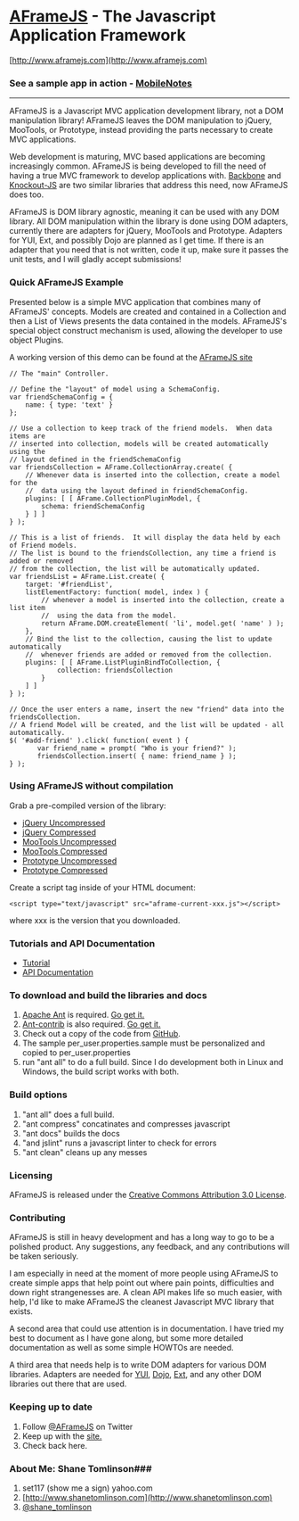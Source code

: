 [AFrameJS](http://www.aframejs.com) - The Javascript Application Framework
================================================

[http://www.aframejs.com](http://www.aframejs.com)

### See a sample app in action - [MobileNotes](https://github.com/stomlinson/MobileNotes) ###


-----------------------
AFrameJS is a Javascript MVC application development library, not a DOM manipulation library!  AFrameJS leaves the DOM manipulation to jQuery, MooTools, or Prototype, instead providing the parts necessary to create MVC applications.

Web development is maturing, MVC based applications are becoming increasingly common.  AFrameJS is being developed to fill the need of having a true MVC framework to develop applications with.  [Backbone](http://documentcloud.github.com/backbone/) and [Knockout-JS](http://knockoutjs.com/) are two similar libraries that address this need, now AFrameJS does too.

AFrameJS is DOM library agnostic, meaning it can be used with any DOM library.  All DOM manipulation within the library is done using DOM adapters, currently there are adapters for jQuery, MooTools and Prototype. Adapters for YUI, Ext, and possibly Dojo are planned as I get time. If there is an adapter that you need that is not written, code it up, make sure it passes the unit tests, and I will gladly accept submissions!

### Quick AFrameJS Example ###
Presented below is a simple MVC application that combines many of AFrameJS' concepts.  Models are created and contained in a Collection and then a List of Views presents the data contained in the models.  AFrameJS's special object construct mechanism is used, allowing the developer to use object Plugins.

A working version of this demo can be found at the [AFrameJS site](http://www.aframejs.com/)

    // The "main" Controller.

    // Define the "layout" of model using a SchemaConfig.
    var friendSchemaConfig = {
        name: { type: 'text' }
    };

    // Use a collection to keep track of the friend models.  When data items are
    // inserted into collection, models will be created automatically using the
    // layout defined in the friendSchemaConfig
    var friendsCollection = AFrame.CollectionArray.create( {
        // Whenever data is inserted into the collection, create a model for the
        //  data using the layout defined in friendSchemaConfig.
        plugins: [ [ AFrame.CollectionPluginModel, {
            schema: friendSchemaConfig
        } ] ]
    } );

    // This is a list of friends.  It will display the data held by each of Friend models.
    // The list is bound to the friendsCollection, any time a friend is added or removed
    // from the collection, the list will be automatically updated.
    var friendsList = AFrame.List.create( {
        target: '#friendList',
        listElementFactory: function( model, index ) {
            // whenever a model is inserted into the collection, create a list item
            //  using the data from the model.
            return AFrame.DOM.createElement( 'li', model.get( 'name' ) );
        },
        // Bind the list to the collection, causing the list to update automatically
        //  whenever friends are added or removed from the collection.
        plugins: [ [ AFrame.ListPluginBindToCollection, {
                collection: friendsCollection
            }
        ] ]
    } );

    // Once the user enters a name, insert the new "friend" data into the friendsCollection.
    // A friend Model will be created, and the list will be updated - all automatically.
    $( '#add-friend' ).click( function( event ) {
           var friend_name = prompt( "Who is your friend?" );
           friendsCollection.insert( { name: friend_name } );
    } );

### Using AFrameJS without compilation ###

Grab a pre-compiled version of the library:

* [jQuery Uncompressed](https://github.com/stomlinson/AFrame-JS/raw/master/dist/aframe-current-jquery.js)
* [jQuery Compressed](https://github.com/stomlinson/AFrame-JS/raw/master/dist/aframe-current-jquery.min.js)
* [MooTools Uncompressed](https://github.com/stomlinson/AFrame-JS/raw/master/dist/aframe-current-mootools.js)
* [MooTools Compressed](https://github.com/stomlinson/AFrame-JS/raw/master/dist/aframe-current-mootools.min.js)
* [Prototype Uncompressed](https://github.com/stomlinson/AFrame-JS/raw/master/dist/aframe-current-prototype.js)
* [Prototype Compressed](https://github.com/stomlinson/AFrame-JS/raw/master/dist/aframe-current-prototype.min.js)


Create a script tag inside of your HTML document:

    <script type="text/javascript" src="aframe-current-xxx.js"></script>

where xxx is the version that you downloaded.

### Tutorials and API Documentation ###
* [Tutorial](http://www.aframejs.com/tutorial.html)
* [API Documentation](http://www.aframejs.com/docs/index.html)

### To download and build the libraries and docs ###

1. [Apache Ant](http://ant.apache.org/) is required.  [Go get it.](http://ant.apache.org/)
2. [Ant-contrib](http://ant-contrib.sourceforge.net/) is also required.  [Go get it.](http://ant-contrib.sourceforge.net/)
3. Check out a copy of the code from [GitHub](https://github.com/stomlinson/AFrame-JS).
4. The sample per_user.properties.sample must be personalized and copied to per_user.properties
5. run "ant all" to do a full build. Since I do development both in Linux and Windows, the build script works with both.

### Build options ###
1. "ant all" does a full build.
2. "ant compress" concatinates and compresses javascript
3. "ant docs" builds the docs
4. "and jslint" runs a javascript linter to check for errors
5. "ant clean" cleans up any messes


### Licensing ###
AFrameJS is released under the [Creative Commons Attribution 3.0 License](http://creativecommons.org/licenses/by/3.0/).

### Contributing ###
AFrameJS is still in heavy development and has a long way to go to be a polished product.  Any suggestions, any feedback, and any
contributions will be taken seriously.

I am especially in need at the moment of more people using AFrameJS to create simple apps
that help point out where pain points, difficulties and down right strangenesses are.  A clean API makes life so much easier, with
help, I'd like to make AFrameJS the cleanest Javascript MVC library that exists.

A second area that could use attention is in documentation.  I have tried my best to document as I have gone along, but some more
detailed documentation as well as some simple HOWTOs are needed.

A third area that needs help is to write DOM adapters for various DOM libraries.  Adapters are needed for [YUI](http://developer.yahoo.com/yui/),
[Dojo](http://dojotoolkit.org/), [Ext](http://www.sencha.com/products/js/), and any other DOM libraries out there that are used.

### Keeping up to date ###
1. Follow [@AFrameJS](http://twitter.com/#!/AFrameJS) on Twitter
2. Keep up with the [site.](http://www.aframejs.com)
3. Check back here.

### About Me: Shane Tomlinson###
1. set117 (show me a sign) yahoo.com
2. [http://www.shanetomlinson.com](http://www.shanetomlinson.com)
3. [@shane_tomlinson](http://twitter.com/#!/shane_tomlinson)
